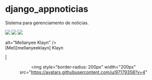 # django_appnoticias
Sistema para gerenciamento de noticias.


![](https://img.shields.io/badge/App_Noticias-green)
![](https://img.shields.io/badge/Python-green)
![](https://img.shields.io/badge/Django-blue)




alt="Mellanyee Klayn" /><br />[Mel][mellanyeeklayn] Klayn</p>|<p align="center"><img style="border-radius: 200px" width="200px" src="https://avatars.githubusercontent.com/u/97179358?v=4"
